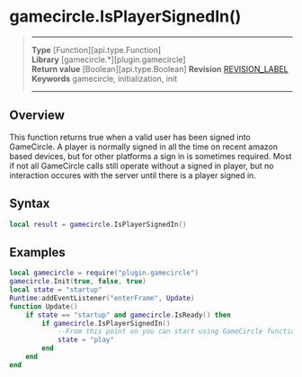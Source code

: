 # gamecircle.IsPlayerSignedIn()

> --------------------- ------------------------------------------------------------------------------------------
> __Type__              [Function][api.type.Function]  
> __Library__           [gamecircle.*][plugin.gamecircle]  
> __Return value__      [Boolean][api.type.Boolean]
> __Revision__          [REVISION_LABEL](REVISION_URL)  
> __Keywords__          gamecircle, initialization, init  
> --------------------- ------------------------------------------------------------------------------------------


## Overview
This function returns true when a valid user has been signed into GameCircle. A player is normally signed in all the time on recent amazon based devices, but for other platforms a sign in is sometimes required. Most if not all GameCircle calls still operate without a signed in player, but no interaction occures with the server until there is a player signed in.
	

## Syntax

``````lua
local result = gamecircle.IsPlayerSignedIn()
``````

## Examples

``````lua  
local gamecircle = require("plugin.gamecircle")   
gamecircle.Init(true, false, true)  
local state = "startup"  
Runtime:addEventListener("enterFrame", Update)  
function Update()  
	if state == "startup" and gamecircle.IsReady() then 
		if gamecircle.IsPlayerSignedIn()
			--From this point on you can start using GameCircle functions for achievements, leaderboards, & Whispersync.  
			state = "play"  
		end
	end  
end  
``````